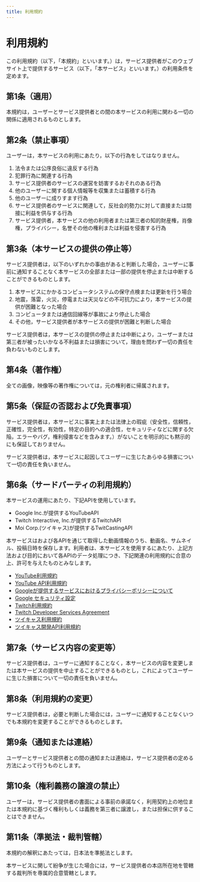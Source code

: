 ```yaml
---
title: 利用規約
---
```


# 利用規約

この利用規約（以下，「本規約」といいます。）は，サービス提供者がこのウェブサイト上で提供するサービス（以下，「本サービス」といいます。）の利用条件を定めます。

## 第1条（適用）

本規約は，ユーザーとサービス提供者との間の本サービスの利用に関わる一切の関係に適用されるものとします。

## 第2条（禁止事項）

ユーザーは，本サービスの利用にあたり，以下の行為をしてはなりません。

1. 法令または公序良俗に違反する行為
2. 犯罪行為に関連する行為
3. サービス提供者のサービスの運営を妨害するおそれのある行為
4. 他のユーザーに関する個人情報等を収集または蓄積する行為
5. 他のユーザーに成りすます行為
6. サービス提供者のサービスに関連して，反社会的勢力に対して直接または間接に利益を供与する行為
7. サービス提供者，本サービスの他の利用者または第三者の知的財産権，肖像権，プライバシー，名誉その他の権利または利益を侵害する行為

## 第3条（本サービスの提供の停止等）

サービス提供者は，以下のいずれかの事由があると判断した場合，ユーザーに事前に通知することなく本サービスの全部または一部の提供を停止または中断することができるものとします。

1. 本サービスにかかるコンピュータシステムの保守点検または更新を行う場合
2. 地震，落雷，火災，停電または天災などの不可抗力により，本サービスの提供が困難となった場合
3. コンピュータまたは通信回線等が事故により停止した場合
4. その他，サービス提供者が本サービスの提供が困難と判断した場合

サービス提供者は，本サービスの提供の停止または中断により，ユーザーまたは第三者が被ったいかなる不利益または損害について，理由を問わず一切の責任を負わないものとします。

## 第4条（著作権）

全ての画像，映像等の著作権については，元の権利者に帰属されます。

## 第5条（保証の否認および免責事項）

サービス提供者は，本サービスに事実上または法律上の瑕疵（安全性，信頼性，正確性，完全性，有効性，特定の目的への適合性，セキュリティなどに関する欠陥，エラーやバグ，権利侵害などを含みます。）がないことを明示的にも黙示的にも保証しておりません。

サービス提供者は，本サービスに起因してユーザーに生じたあらゆる損害について一切の責任を負いません。

## 第6条（サードパーティの利用規約）

本サービスの運用にあたり、下記APIを使用しています。

- Google Inc.が提供するYouTubeAPI
- Twitch Interactive, Inc.が提供するTwitchAPI
- Moi Corp.(ツイキャス)が提供するTwitCastingAPI

本サービスはおよび各APIを通じて取得した動画情報のうち、動画名、サムネイル、投稿日時を保存します。利用者は、本サービスを使用するにあたり、上記方法および目的において各APIのデータ処理につき、下記関連の利用規約に合意の上、許可を与えたものとみなします。

- [YouTube利用規約](https://www.youtube.com/t/terms)
- [YouTube API利用規約](https://developers.google.com/youtube/terms/developer-policies#definition-youtube-api-services)
- [Googleが提供するサービスにおけるプライバシーポリシーについて](https://policies.google.com/privacy?hl=ja)
- [Google セキュリティ設定](https://myaccount.google.com/permissions)
- [Twitch利用規約](https://www.twitch.tv/p/ja-jp/legal/terms-of-service/)
- [Twitch Developer Services Agreement](https://www.twitch.tv/p/ja-jp/legal/developer-agreement/)
- [ツイキャス利用規約](https://twitcasting.tv/indexlicense.php)
- [ツイキャス開発API利用規約](https://twitcasting.tv/indexapi.php?lang=ja)

## 第7条（サービス内容の変更等）

サービス提供者は，ユーザーに通知することなく，本サービスの内容を変更しまたは本サービスの提供を中止することができるものとし，これによってユーザーに生じた損害について一切の責任を負いません。

## 第8条（利用規約の変更）

サービス提供者は，必要と判断した場合には，ユーザーに通知することなくいつでも本規約を変更することができるものとします。

## 第9条（通知または連絡）

ユーザーとサービス提供者との間の通知または連絡は，サービス提供者の定める方法によって行うものとします。

## 第10条（権利義務の譲渡の禁止）

ユーザーは，サービス提供者の書面による事前の承諾なく，利用契約上の地位または本規約に基づく権利もしくは義務を第三者に譲渡し，または担保に供することはできません。

## 第11条（準拠法・裁判管轄）

本規約の解釈にあたっては，日本法を準拠法とします。

本サービスに関して紛争が生じた場合には，サービス提供者の本店所在地を管轄する裁判所を専属的合意管轄とします。
